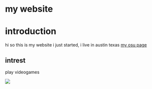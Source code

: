 # my website
# introduction
hi so this is my website i just started, i live in austin texas
[my osu page](https://osu.ppy.sh/users/16324262)
## intrest
play videogames

<img src="https://user-images.githubusercontent.com/81393346/112654920-e4dfcc80-8e1d-11eb-8ee0-73e86765c051.jpg">
